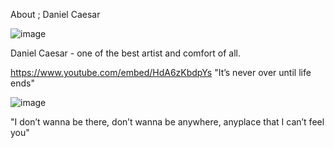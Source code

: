 About ; Daniel Caesar

![image](https://github.com/yutazkii/yutazkii.github.io/assets/151000571/f0a4c80b-1aac-4e4c-82bc-a34763093a69)

Daniel Caesar - one of the best artist and comfort of all.


https://www.youtube.com/embed/HdA6zKbdpYs
"It’s never over until life ends"


![image](https://github.com/yutazkii/yutazkii.github.io/assets/151000571/ad14c245-6bab-4a9a-a489-5615ead89600)

"I don’t wanna be there, don’t wanna be anywhere, anyplace that I can’t feel you"
